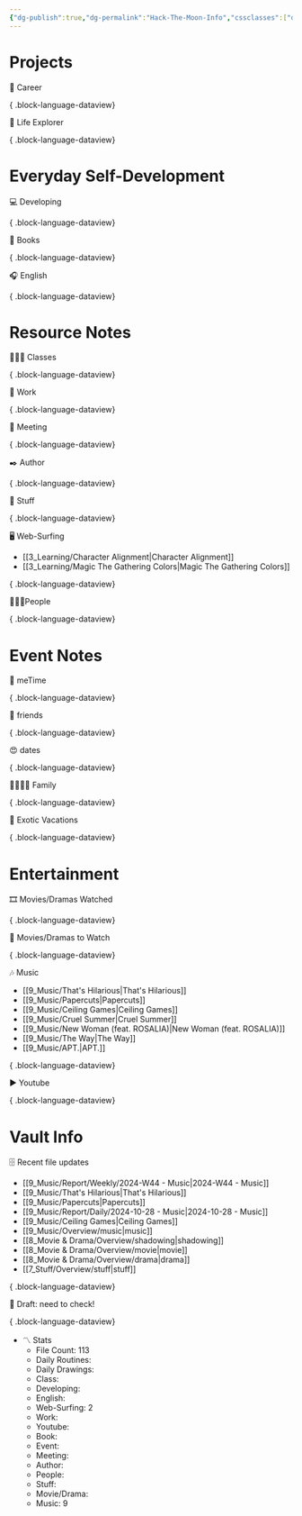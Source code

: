 ```yaml
---
{"dg-publish":true,"dg-permalink":"Hack-The-Moon-Info","cssclasses":["dashboard"],"dg-content-classes":"dashboard","permalink":"/Hack-The-Moon-Info/","contentClasses":"dashboard","dgPassFrontmatter":true,"noteIcon":"1"}
---
```



# Projects

💼 Career


{ .block-language-dataview}

🧭 Life Explorer


{ .block-language-dataview}

# Everyday Self-Development

💻 Developing


{ .block-language-dataview}

📖 Books


{ .block-language-dataview}

🎧 English


{ .block-language-dataview}

# Resource Notes

👩🏻‍🏫 Classes


{ .block-language-dataview}

💼 Work


{ .block-language-dataview}

🤝 Meeting


{ .block-language-dataview}

✒️ Author


{ .block-language-dataview}

🧸 Stuff


{ .block-language-dataview}

🖥️ Web-Surfing

- [[3_Learning/Character Alignment\|Character Alignment]]
- [[3_Learning/Magic The Gathering Colors\|Magic The Gathering Colors]]

{ .block-language-dataview}

🧑‍🤝‍🧑People


{ .block-language-dataview}

# Event Notes

💃 meTime


{ .block-language-dataview}

🙂 friends


{ .block-language-dataview}

😍 dates


{ .block-language-dataview}

👨‍👩‍👧‍👦 Family


{ .block-language-dataview}

🌅 Exotic Vacations


{ .block-language-dataview}

# Entertainment

🎞️ Movies/Dramas Watched


{ .block-language-dataview}

🎥 Movies/Dramas to Watch


{ .block-language-dataview}

🎶 Music

- [[9_Music/That's Hilarious\|That's Hilarious]]
- [[9_Music/Papercuts\|Papercuts]]
- [[9_Music/Ceiling Games\|Ceiling Games]]
- [[9_Music/Cruel Summer\|Cruel Summer]]
- [[9_Music/New Woman (feat. ROSALIA)\|New Woman (feat. ROSALIA)]]
- [[9_Music/The Way\|The Way]]
- [[9_Music/APT.\|APT.]]

{ .block-language-dataview}

▶️ Youtube


{ .block-language-dataview}

# Vault Info

🗄️ Recent file updates

- [[9_Music/Report/Weekly/2024-W44 - Music\|2024-W44 - Music]]
- [[9_Music/That's Hilarious\|That's Hilarious]]
- [[9_Music/Papercuts\|Papercuts]]
- [[9_Music/Report/Daily/2024-10-28 - Music\|2024-10-28 - Music]]
- [[9_Music/Ceiling Games\|Ceiling Games]]
- [[9_Music/Overview/music\|music]]
- [[8_Movie & Drama/Overview/shadowing\|shadowing]]
- [[8_Movie & Drama/Overview/movie\|movie]]
- [[8_Movie & Drama/Overview/drama\|drama]]
- [[7_Stuff/Overview/stuff\|stuff]]

{ .block-language-dataview}

🔖 Draft: need to check!


{ .block-language-dataview}

-   〽️ Stats
    -   File Count: 113
    -   Daily Routines: 
    -   Daily Drawings: 
    -   Class: 
    -   Developing: 
    -   English: 
    -   Web-Surfing: 2
    -   Work: 
    -   Youtube: 
    -   Book: 
    -   Event: 
    -   Meeting: 
    -   Author: 
    -   People: 
    -   Stuff: 
    -   Movie/Drama: 
    -   Music: 9
